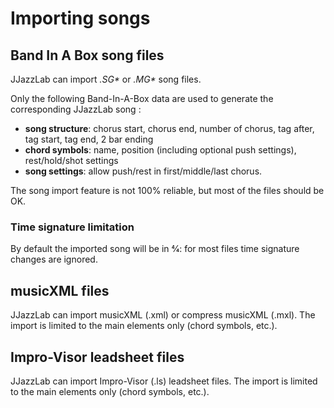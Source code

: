 # Importing songs

## Band In A Box song files

JJazzLab can import _.SG\*_ or _.MG\*_ song files.

Only the following Band-In-A-Box data are used to generate the corresponding JJazzLab song :

* **song structure**: chorus start, chorus end, number of chorus, tag after, tag start, tag end, 2 bar ending
* **chord symbols**: name, position \(including optional push settings\), rest/hold/shot settings
* **song settings**: allow push/rest in first/middle/last chorus.

The song import feature is not 100% reliable, but most of the files should be OK.

### Time signature limitation

By default the imported song will be in 4⁄4: for most files time signature changes are ignored.

## musicXML files

JJazzLab can import musicXML \(.xml\) or compress musicXML \(.mxl\). The import is limited to the main elements only \(chord symbols, etc.\).

## Impro-Visor leadsheet files

JJazzLab can import Impro-Visor \(.ls\) leadsheet files. The import is limited to the main elements only \(chord symbols, etc.\).



